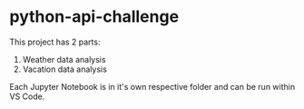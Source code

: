 # python-api-challenge

This project has 2 parts:
1. Weather data analysis
2. Vacation data analysis

Each Jupyter Notebook is in it's own respective folder and can be run within VS Code.
